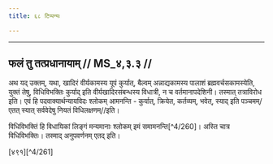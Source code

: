 ```yaml
---
title: ६८ टिप्पन्यः

---
```


[^4/250]: E2: na tatra

[^4/251]: E2: parṇamayyā juhvāpāpaślokaśravaṇaṃ

[^4/252]: E2 om. na

[^4/253]: E2: tasyaivaṃlakṣaṇā

[^4/254]: E2: 5,61; E6: 2,36

[^4/255]: E2 om. na

[^4/256]: E2: samāmnāyo 'rthasya tannimitatvād iti

[^4/257]: MS 1.1.25

[^4/258]: E2 om. atha

[^4/259]: E2: 5,61; E6: 2,36

____________________________________________


## फलं तु तत्प्रधानायाम् // MS_४,३.३ //

अथ यद् उक्तम्, यथा, खादिरं वीर्यकामस्य यूपं कुर्यात्, बैल्वम् अन्नाद्यकामस्य पालाशं ब्रह्मवर्चसकामस्येति, युक्तं तेषु, विधिविभक्तिः कुर्याद् इति वीर्यखादिरसंबन्धस्य विधात्री, न च वर्तमानापदेशिनी। तस्मात् तत्राविरोध इति। एवं हि पदवाक्यार्थन्यायविदः श्लोकम् आमनन्ति -
कुर्यात्, क्रियेत, कर्तव्यम्, भवेत्, स्याद् इति पञ्चमम्/
एतत् स्यात् सर्ववेदेषु नियतं विधिलक्षणम्//इति।

विधिविभक्तिं हि विधायिकां लिङ्गं मन्यमानाः श्लोकम् इमं समामनन्ति[^4/260]। अस्ति चात्र विधिविभक्तिः। तस्माद् अनुपवर्णनम् एतद् इति।

[४९१][^4/261]
